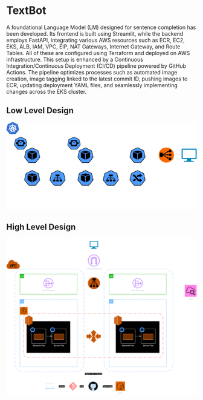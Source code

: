 # TextBot

A foundational Language Model (LM) designed for sentence completion has been developed. Its frontend is built using Streamlit, while the backend employs FastAPI, integrating various AWS resources such as ECR, EC2, EKS, ALB, IAM, VPC, EIP, NAT Gateways, Internet Gateway, and Route Tables. All of these are configured using Terraform and deployed on AWS infrastructure. This setup is enhanced by a Continuous Integration/Continuous Deployment (CI/CD) pipeline powered by GitHub Actions. The pipeline optimizes processes such as automated image creation, image tagging linked to the latest commit ID, pushing images to ECR, updating deployment YAML files, and seamlessly implementing changes across the EKS cluster.

## Low Level Design

![LLD](Designs/LLD.png)

## High Level Design

![HLD](Designs/v4.0.png)
